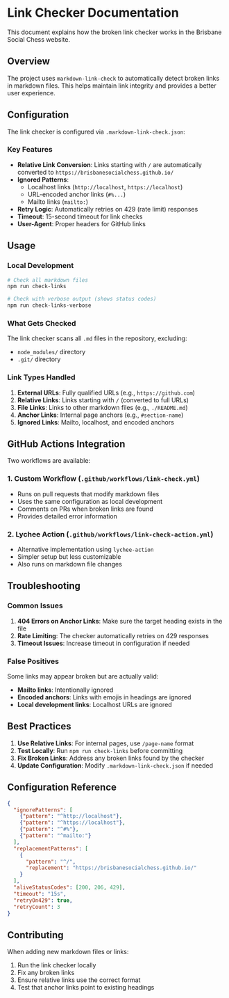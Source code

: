 # Link Checker Documentation

This document explains how the broken link checker works in the Brisbane Social Chess website.

## Overview

The project uses `markdown-link-check` to automatically detect broken links in markdown files. This helps maintain link integrity and provides a better user experience.

## Configuration

The link checker is configured via `.markdown-link-check.json`:

### Key Features

- **Relative Link Conversion**: Links starting with `/` are automatically converted to `https://brisbanesocialchess.github.io/`
- **Ignored Patterns**: 
  - Localhost links (`http://localhost`, `https://localhost`)
  - URL-encoded anchor links (`#%...`)
  - Mailto links (`mailto:`)
- **Retry Logic**: Automatically retries on 429 (rate limit) responses
- **Timeout**: 15-second timeout for link checks
- **User-Agent**: Proper headers for GitHub links

## Usage

### Local Development

```bash
# Check all markdown files
npm run check-links

# Check with verbose output (shows status codes)
npm run check-links-verbose
```

### What Gets Checked

The link checker scans all `.md` files in the repository, excluding:
- `node_modules/` directory
- `.git/` directory

### Link Types Handled

1. **External URLs**: Fully qualified URLs (e.g., `https://github.com`)
2. **Relative Links**: Links starting with `/` (converted to full URLs)
3. **File Links**: Links to other markdown files (e.g., `./README.md`)
4. **Anchor Links**: Internal page anchors (e.g., `#section-name`)
5. **Ignored Links**: Mailto, localhost, and encoded anchors

## GitHub Actions Integration

Two workflows are available:

### 1. Custom Workflow (`.github/workflows/link-check.yml`)

- Runs on pull requests that modify markdown files
- Uses the same configuration as local development
- Comments on PRs when broken links are found
- Provides detailed error information

### 2. Lychee Action (`.github/workflows/link-check-action.yml`)

- Alternative implementation using `lychee-action`
- Simpler setup but less customizable
- Also runs on markdown file changes

## Troubleshooting

### Common Issues

1. **404 Errors on Anchor Links**: Make sure the target heading exists in the file
2. **Rate Limiting**: The checker automatically retries on 429 responses
3. **Timeout Issues**: Increase timeout in configuration if needed

### False Positives

Some links may appear broken but are actually valid:
- **Mailto links**: Intentionally ignored
- **Encoded anchors**: Links with emojis in headings are ignored
- **Local development links**: Localhost URLs are ignored

## Best Practices

1. **Use Relative Links**: For internal pages, use `/page-name` format
2. **Test Locally**: Run `npm run check-links` before committing
3. **Fix Broken Links**: Address any broken links found by the checker
4. **Update Configuration**: Modify `.markdown-link-check.json` if needed

## Configuration Reference

```json
{
  "ignorePatterns": [
    {"pattern": "^http://localhost"},
    {"pattern": "^https://localhost"},
    {"pattern": "^#%"},
    {"pattern": "^mailto:"}
  ],
  "replacementPatterns": [
    {
      "pattern": "^/",
      "replacement": "https://brisbanesocialchess.github.io/"
    }
  ],
  "aliveStatusCodes": [200, 206, 429],
  "timeout": "15s",
  "retryOn429": true,
  "retryCount": 3
}
```

## Contributing

When adding new markdown files or links:

1. Run the link checker locally
2. Fix any broken links
3. Ensure relative links use the correct format
4. Test that anchor links point to existing headings 